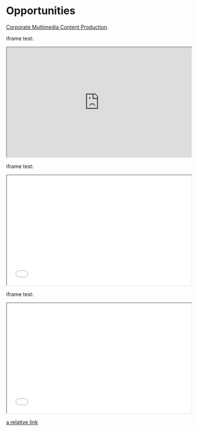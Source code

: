 # Opportunities

[Corporate Multimedia Content Production](https://santidesimone.github.io/businesses-catalogue/opportunities/corporate-multimedia-content-production/summary).

iframe test:
<iframe
  src="https://santidesimone.github.io/businesses-catalogue/opportunities/corporate-multimedia-content-production/services/services"
  style="width:100%; height:300px;"
></iframe>


iframe test:
<iframe
  src="/opportunities/corporate-multimedia-content-production/services/services.md"
  style="width:100%; height:300px;"
></iframe>


iframe test:
<iframe
  src="/opportunities/corporate-multimedia-content-production/services/services"
  style="width:100%; height:300px;"
></iframe>

[a relative link](/opportunities/corporate-multimedia-content-production/services/services.md)